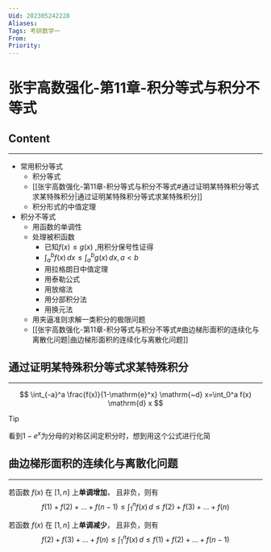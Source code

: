```yaml
---
Uid: 202305242228
Aliases: 
Tags: 考研数学一 
From: 
Priority: 
---
```

# 张宇高数强化-第11章-积分等式与积分不等式

## Content
---
- 常用积分等式
	- 积分等式
	- [[张宇高数强化-第11章-积分等式与积分不等式#通过证明某特殊积分等式求某特殊积分|通过证明某特殊积分等式求某特殊积分]]
	- 积分形式的中值定理
- 积分不等式
	- 用函数的单调性
	- 处理被积函数
		- 已知$f(x)\leq g(x)$ ,用积分保号性证得
		- $\int_{a}^{b} f(x) \, dx \leq \int_{a}^{b} g(x) \, dx , a<b$
		- 用拉格朗日中值定理
		- 用泰勒公式
		- 用放缩法
		- 用分部积分法
		- 用换元法
	- 用夹逼准则求解一类积分的极限问题
	- [[张宇高数强化-第11章-积分等式与积分不等式#曲边梯形面积的连续化与离散化问题|曲边梯形面积的连续化与离散化问题]]


## 通过证明某特殊积分等式求某特殊积分
---
$$
\int_{-a}^a \frac{f(x)}{1-\mathrm{e}^x} \mathrm{~d} x=\int_0^a f(x) \mathrm{d} x
$$

> [!tip] 
> 看到$1-e^{ x }$为分母的对称区间定积分时，想到用这个公式进行化简

## 曲边梯形面积的连续化与离散化问题
---
若函数 $f(x)$ 在 $[1,n]$ 上**单调增加**， 且非负，则有
$$
f(1) + f(2) + \dots + f(n-1) \leq \int_{1}^{n} f(x) \, d \leq f(2) + f(3) + \dots + f(n) 
$$

若函数 $f(x)$ 在 $[1,n]$ 上**单调减少**， 且非负，则有
$$
f(2) + f(3) + \dots + f(n) \leq \int_{1}^{n} f(x) \, d \leq f(1) + f(2) + \dots + f(n-1) 
$$
